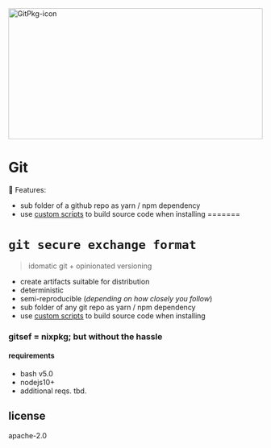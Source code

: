  
<img alt="GitPkg-icon" src="docs/.vuepress/public/cover.svg" width="100%" height="260px">

# Git

:unicorn: Features:

- sub folder of a github repo as yarn / npm dependency
- use [custom scripts](#) to build source code when installing
=======

# `git secure exchange format`

> idomatic git + opinionated versioning 

- create artifacts suitable for distribution 
- deterministic
- semi-reproducible (*depending on how closely you follow*)
- sub folder of any git repo as yarn / npm dependency
- use [custom scripts](#) to build source code when installing

### gitsef = nixpkg; but without the hassle

#### requirements

- bash v5.0
- nodejs10+
- additional reqs. tbd.

## license 

apache-2.0
>>>>>>>  
